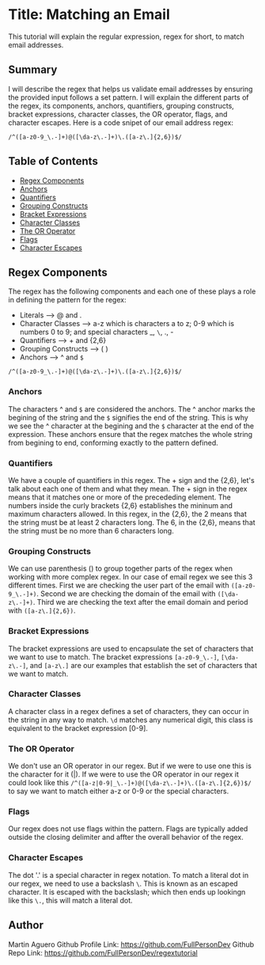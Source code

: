 # Title: Matching an Email

This tutorial will explain the regular expression, regex for short, to match email addresses.

## Summary

I will describe the regex that helps us validate email addresses by ensuring the provided input follows a set pattern.  I will explain the different parts of the regex, its components, anchors, quantifiers, grouping constructs, bracket expressions, character classes, the OR operator, flags, and character escapes.  Here is a code snipet of our email address regex:

`/^([a-z0-9_\.-]+)@([\da-z\.-]+)\.([a-z\.]{2,6})$/`

## Table of Contents

- [Regex Components](#regex-components)
- [Anchors](#anchors)
- [Quantifiers](#quantifiers)
- [Grouping Constructs](#grouping-constructs)
- [Bracket Expressions](#bracket-expressions)
- [Character Classes](#character-classes)
- [The OR Operator](#the-or-operator)
- [Flags](#flags)
- [Character Escapes](#character-escapes)

## Regex Components

The regex has the following components and each one of these plays a role in defining the pattern for the regex:
- Literals --> @ and .
- Character Classes --> a-z which is characters a to z; 0-9 which is numbers 0 to 9; and special characters _, `\`, ., -
- Quantifiers --> + and {2,6}
- Grouping Constructs --> ( )
- Anchors --> ^ and `$`

`/^([a-z0-9_\.-]+)@([\da-z\.-]+)\.([a-z\.]{2,6})$/`

### Anchors

The characters ^ and `$` are considered the anchors.  The ^ anchor marks the begining of the string and the `$` signifies the end of the string.  This is why we see the ^ character at the begining and the `$` character at the end of the expression.  These anchors ensure that the regex matches the whole string from begining to end, conforming exactly to the pattern defined.

### Quantifiers

We have a couple of quantifiers in this regex.  The + sign and the {2,6}, let's talk about each one of them and what they mean.  The + sign in the regex means that it matches one or more of the precededing element.  The numbers inside the curly brackets {2,6} establishes the mininum and maximum characters allowed.  In this regex, in the {2,6}, the 2 means that the string must be at least 2 characters long.  The 6, in the {2,6}, means that the string must be no more than 6 characters long.

### Grouping Constructs

We can use parenthesis () to group together parts of the regex when working with more complex regex.  In our case of email regex we see this 3 different times.  First we are checking the user part of the email with `([a-z0-9_\.-]+)`.  Second we are checking the domain of the email with `([\da-z\.-]+)`.  Third we are checking the text after the email domain and period with `([a-z\.]{2,6})`.

### Bracket Expressions

The bracket expressions are used to encapsulate the set of characters that we want to use to match.  The bracket expressions `[a-z0-9_\.-]`, `[\da-z\.-]`, and `[a-z\.]` are our examples that establish the set of characters that we want to match.

### Character Classes

A character class in a regex defines a set of characters, they can occur in the string in any way to match. `\d` matches any numerical digit, this class is equivalent to the bracket expression [0-9].

### The OR Operator

We don't use an OR operator in our regex.  But if we were to use one this is the character for it (|).  If we were to use the OR operator in our regex it could look like this `/^([a-z|0-9|_\.-]+)@([\da-z\.-]+)\.([a-z\.]{2,6})$/` to say we want to match either a-z or 0-9 or the special characters.

### Flags

Our regex does not use flags within the pattern.  Flags are typically added outside the closing delimiter and affter the overall behavior of the regex.

### Character Escapes

The dot '.' is a special character in regex notation.  To match a literal dot in our regex, we need to use a backslash `\`.  This is known as an escaped character.  It is escaped with the backslash; which then ends up lookingn like this `\.`, this will match a literal dot.

## Author

Martin Aguero
Github Profile Link: https://github.com/FullPersonDev
Github Repo Link: https://github.com/FullPersonDev/regextutorial
